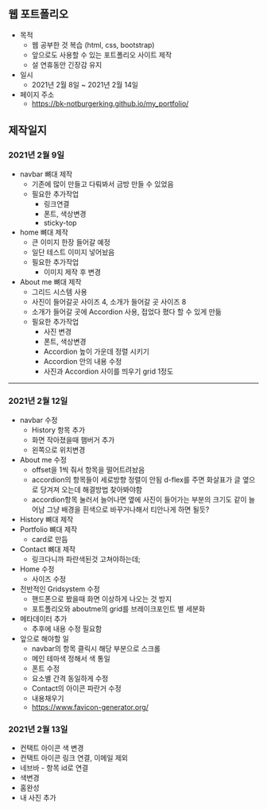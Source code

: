 ## 웹 포트폴리오

- 목적
  - 웹 공부한 것 복습 (html, css, bootstrap)
  - 앞으로도 사용할 수 있는 포트폴리오 사이트 제작
  - 설 연휴동안 긴장감 유지
- 일시
  - 2021년 2월 8일 ~ 2021년 2월 14일
- 페이지 주소
  - https://bk-notburgerking.github.io/my_portfolio/



## 제작일지

### 2021년 2월 9일

- navbar 뼈대 제작
  - 기존에 많이 만들고 다뤄봐서 금방 만들 수 있었음
  - 필요한 추가작업
    - 링크연결
    - 폰트, 색상변경
    - sticky-top
- home 뼈대 제작
  - 큰 이미지 한장 들어갈 예정
  - 일단 테스트 이미지 넣어놨음
  - 필요한 추가작업
    - 이미지 제작 후 변경
- About me 뼈대 제작
  - 그리드 시스템 사용
  - 사진이 들어갈곳 사이즈 4, 소개가 들어갈 곳 사이즈 8
  - 소개가 들어갈 곳에 Accordion 사용, 접었다 폈다 할 수 있게 만듦
  - 필요한 추가작업
    - 사진 변경
    - 폰트, 색상변경
    - Accordion 높이 가운데 정렬 시키기
    - Accordion 안의 내용 수정
    - 사진과 Accordion 사이를 띄우기 grid 1정도

---

### 2021년 2월 12일

- navbar 수정
  - History 항목 추가
  - 화면 작아졌을때 햄버거 추가
  - 왼쪽으로 위치변경
- About me 수정
  - offset을 1씩 줘서 항목을 떨어트려놨음
  - accordion의 항목들이 세로방향 정렬이 안됨 d-flex를 주면 화살표가 글 옆으로 당겨져 오는데 해결방법 찾아봐야함
  - accordion항목 눌러서 늘어나면 옆에 사진이 들어가는 부분의 크기도 같이 늘어남 그냥 배경을 흰색으로 바꾸거나해서 티안나게 하면 될듯?
- History 뼈대 제작
- Portfolio 뼈대 제작
  - card로 만듬
- Contact 뼈대 제작
  - 링크다니까 파란색된것 고쳐야하는데;
- Home 수정
  - 사이즈 수정
- 전반적인 Gridsystem 수정
  - 핸드폰으로 봤을때 화면 이상하게 나오는 것 방지
  - 포트폴리오와 aboutme의 grid를 브레이크포인트 별 세분화
- 메타데이터 추가
  - 추후에 내용 수정 필요함
- 앞으로 해야할 일
  - navbar의 항목 클릭시 해당 부분으로 스크롤
  - 메인 테마색 정해서 색 통일
  - 폰트 수정
  - 요소별 간격 동일하게 수정
  - Contact의 아이콘 파란거 수정
  - 내용채우기
  - https://www.favicon-generator.org/



### 2021년 2월 13일

- 컨택트 아이콘 색 변경
- 컨택트 아이콘 링크 연결, 이메일 제외
- 네브바 - 항목 id로 연결
- 색변경
- 홈완성
- 내 사진 추가

